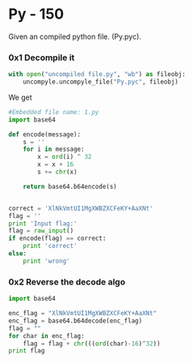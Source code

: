 <h1>Py - 150</h1>
<p>Given an compiled python file. (Py.pyc).</p>
<h3>0x1 Decompile it</h3>

```python
with open("uncompiled file.py", "wb") as fileobj:
	uncompyle.uncompyle_file("Py.pyc", fileobj)
```

<p>We get</p>

```python
#Embedded file name: 1.py
import base64

def encode(message):
    s = ''
    for i in message:
        x = ord(i) ^ 32
        x = x + 16
        s += chr(x)

    return base64.b64encode(s)


correct = 'XlNkVmtUI1MgXWBZXCFeKY+AaXNt'
flag = ''
print 'Input flag:'
flag = raw_input()
if encode(flag) == correct:
    print 'correct'
else:
    print 'wrong'
```

<h3>0x2 Reverse the decode algo</h3>

```python
import base64

enc_flag = "XlNkVmtUI1MgXWBZXCFeKY+AaXNt"
enc_flag = base64.b64decode(enc_flag)
flag = ""
for char in enc_flag:
    flag = flag + chr(((ord(char)-16)^32))
print flag
```